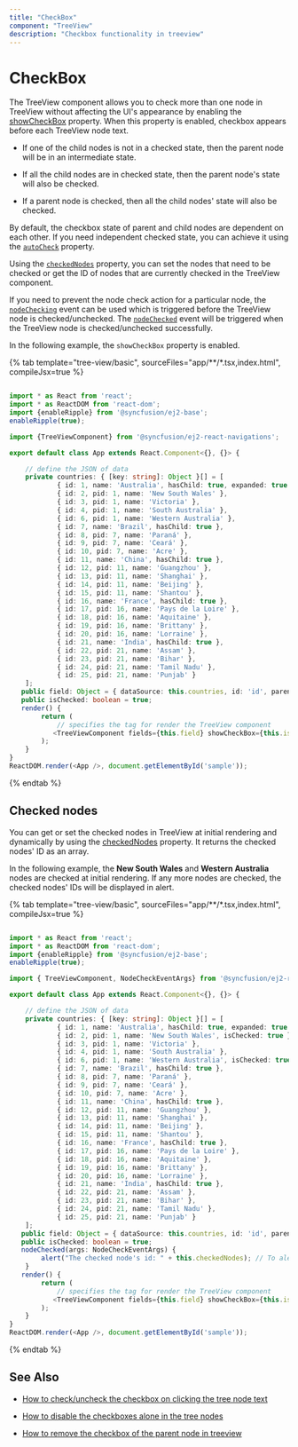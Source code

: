 ```yaml
---
title: "CheckBox"
component: "TreeView"
description: "Checkbox functionality in treeview"
---
```


# CheckBox

The TreeView component allows you to check more than one node in TreeView without affecting the UI's appearance by
enabling the [showCheckBox](../api/treeview#showcheckbox) property. When this property is enabled, checkbox
appears before each TreeView node text.

* If one of the child nodes is not in a checked state, then the parent node will be in an intermediate state.

* If all the child nodes are in checked state, then the parent node's state will also be checked.

* If a parent node is checked, then all the child nodes' state will also be checked.

By default, the checkbox state of parent and child nodes are dependent on each other. If you need independent checked state, you can achieve it using the [`autoCheck`](../api/treeview#autocheck) property.

Using the [`checkedNodes`](../api/treeview#checkednodes) property, you can set the nodes that need to be checked or get the ID of nodes that are currently checked in the TreeView component.

If you need to prevent the node check action for a particular node, the [`nodeChecking`](../api/treeview#nodechecking) event can be used which is triggered before the TreeView node is checked/unchecked. The [`nodeChecked`](../api/treeview#nodechecked) event will be triggered when the TreeView node is checked/unchecked successfully.

In the following example, the `showCheckBox` property is enabled.

{% tab template="tree-view/basic", sourceFiles="app/**/*.tsx,index.html", compileJsx=true %}

```typescript

import * as React from 'react';
import * as ReactDOM from 'react-dom';
import {enableRipple} from '@syncfusion/ej2-base';
enableRipple(true);

import {TreeViewComponent} from '@syncfusion/ej2-react-navigations';

export default class App extends React.Component<{}, {}> {

    // define the JSON of data
    private countries: { [key: string]: Object }[] = [
            { id: 1, name: 'Australia', hasChild: true, expanded: true },
            { id: 2, pid: 1, name: 'New South Wales' },
            { id: 3, pid: 1, name: 'Victoria' },
            { id: 4, pid: 1, name: 'South Australia' },
            { id: 6, pid: 1, name: 'Western Australia' },
            { id: 7, name: 'Brazil', hasChild: true },
            { id: 8, pid: 7, name: 'Paraná' },
            { id: 9, pid: 7, name: 'Ceará' },
            { id: 10, pid: 7, name: 'Acre' },
            { id: 11, name: 'China', hasChild: true },
            { id: 12, pid: 11, name: 'Guangzhou' },
            { id: 13, pid: 11, name: 'Shanghai' },
            { id: 14, pid: 11, name: 'Beijing' },
            { id: 15, pid: 11, name: 'Shantou' },
            { id: 16, name: 'France', hasChild: true },
            { id: 17, pid: 16, name: 'Pays de la Loire' },
            { id: 18, pid: 16, name: 'Aquitaine' },
            { id: 19, pid: 16, name: 'Brittany' },
            { id: 20, pid: 16, name: 'Lorraine' },
            { id: 21, name: 'India', hasChild: true },
            { id: 22, pid: 21, name: 'Assam' },
            { id: 23, pid: 21, name: 'Bihar' },
            { id: 24, pid: 21, name: 'Tamil Nadu' },
            { id: 25, pid: 21, name: 'Punjab' }
    ];
   public field: Object = { dataSource: this.countries, id: 'id', parentID: 'pid', text: 'name', hasChildren: 'hasChild' };
   public isChecked: boolean = true;
   render() {
        return (
            // specifies the tag for render the TreeView component
           <TreeViewComponent fields={this.field} showCheckBox={this.isChecked} />
        );
    }
}
ReactDOM.render(<App />, document.getElementById('sample'));

```

{% endtab %}

## Checked nodes

You can get or set the checked nodes in TreeView at initial rendering and dynamically by using the [checkedNodes](../api/treeview#checkednodes)
property. It returns the checked nodes' ID as an array.

In the following example, the **New South Wales** and **Western Australia** nodes are checked at initial rendering.
If any more nodes are checked, the checked nodes' IDs will be displayed in alert.

{% tab template="tree-view/basic", sourceFiles="app/**/*.tsx,index.html", compileJsx=true %}

```typescript

import * as React from 'react';
import * as ReactDOM from 'react-dom';
import {enableRipple} from '@syncfusion/ej2-base';
enableRipple(true);

import { TreeViewComponent, NodeCheckEventArgs} from '@syncfusion/ej2-react-navigations';

export default class App extends React.Component<{}, {}> {

    // define the JSON of data
    private countries: { [key: string]: Object }[] = [
            { id: 1, name: 'Australia', hasChild: true, expanded: true },
            { id: 2, pid: 1, name: 'New South Wales', isChecked: true },
            { id: 3, pid: 1, name: 'Victoria' },
            { id: 4, pid: 1, name: 'South Australia' },
            { id: 6, pid: 1, name: 'Western Australia', isChecked: true },
            { id: 7, name: 'Brazil', hasChild: true },
            { id: 8, pid: 7, name: 'Paraná' },
            { id: 9, pid: 7, name: 'Ceará' },
            { id: 10, pid: 7, name: 'Acre' },
            { id: 11, name: 'China', hasChild: true },
            { id: 12, pid: 11, name: 'Guangzhou' },
            { id: 13, pid: 11, name: 'Shanghai' },
            { id: 14, pid: 11, name: 'Beijing' },
            { id: 15, pid: 11, name: 'Shantou' },
            { id: 16, name: 'France', hasChild: true },
            { id: 17, pid: 16, name: 'Pays de la Loire' },
            { id: 18, pid: 16, name: 'Aquitaine' },
            { id: 19, pid: 16, name: 'Brittany' },
            { id: 20, pid: 16, name: 'Lorraine' },
            { id: 21, name: 'India', hasChild: true },
            { id: 22, pid: 21, name: 'Assam' },
            { id: 23, pid: 21, name: 'Bihar' },
            { id: 24, pid: 21, name: 'Tamil Nadu' },
            { id: 25, pid: 21, name: 'Punjab' }
    ];
   public field: Object = { dataSource: this.countries, id: 'id', parentID: 'pid', text: 'name', hasChildren: 'hasChild' };
   public isChecked: boolean = true;
   nodeChecked(args: NodeCheckEventArgs) {
        alert("The checked node's id: " + this.checkedNodes); // To alert the checked node's id.
    }
   render() {
        return (
            // specifies the tag for render the TreeView component
           <TreeViewComponent fields={this.field} showCheckBox={this.isChecked} nodeChecked={ this.nodeChecked } />
        );
    }
}
ReactDOM.render(<App />, document.getElementById('sample'));

```

{% endtab %}

## See Also

* [How to check/uncheck the checkbox on clicking the tree node text](./how-to/check-uncheck-the-checkbox-on-clicking-the-tree-node-text)

* [How to disable the checkboxes alone in the tree nodes](./how-to/disable-checkbox-of-the-tree-node/)

* [How to remove the checkbox of the parent node in treeview](./how-to/remove-parent-checkbox/)